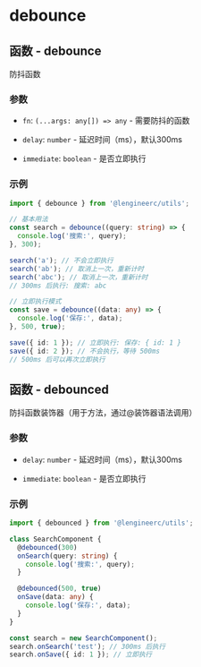 # debounce

## 函数 - debounce

防抖函数

### 参数

- `fn`: `(...args: any[]) => any` - 需要防抖的函数

- `delay`: `number` - 延迟时间（ms），默认300ms

- `immediate`: `boolean` - 是否立即执行

### 示例
```typescript
import { debounce } from '@lengineerc/utils';

// 基本用法
const search = debounce((query: string) => {
  console.log('搜索:', query);
}, 300);

search('a'); // 不会立即执行
search('ab'); // 取消上一次，重新计时
search('abc'); // 取消上一次，重新计时
// 300ms 后执行: 搜索: abc

// 立即执行模式
const save = debounce((data: any) => {
  console.log('保存:', data);
}, 500, true);

save({ id: 1 }); // 立即执行: 保存: { id: 1 }
save({ id: 2 }); // 不会执行，等待 500ms
// 500ms 后可以再次立即执行
```

## 函数 - debounced

防抖函数装饰器（用于方法，通过@装饰器语法调用）

### 参数

- `delay`: `number` - 延迟时间（ms），默认300ms

- `immediate`: `boolean` - 是否立即执行

### 示例

```typescript
import { debounced } from '@lengineerc/utils';

class SearchComponent {
  @debounced(300)
  onSearch(query: string) {
    console.log('搜索:', query);
  }

  @debounced(500, true)
  onSave(data: any) {
    console.log('保存:', data);
  }
}

const search = new SearchComponent();
search.onSearch('test'); // 300ms 后执行
search.onSave({ id: 1 }); // 立即执行
```
